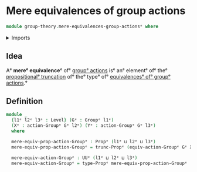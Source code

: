 # Mere equivalences of group actions

```agda
module group-theory.mere-equivalences-group-actionsᵉ where
```

<details><summary>Imports</summary>

```agda
open import foundation.propositional-truncationsᵉ
open import foundation.propositionsᵉ
open import foundation.universe-levelsᵉ

open import group-theory.equivalences-group-actionsᵉ
open import group-theory.group-actionsᵉ
open import group-theory.groupsᵉ
```

</details>

## Idea

Aᵉ **mereᵉ equivalence**ᵉ ofᵉ [groupᵉ actions](group-theory.group-actions.mdᵉ) isᵉ anᵉ
elementᵉ ofᵉ theᵉ
[propositionalᵉ truncation](foundation.propositional-truncations.mdᵉ) ofᵉ theᵉ typeᵉ
ofᵉ [equivalencesᵉ ofᵉ groupᵉ actions](group-theory.equivalences-group-actions.md).ᵉ

## Definition

```agda
module _
  {l1ᵉ l2ᵉ l3ᵉ : Level} (Gᵉ : Groupᵉ l1ᵉ)
  (Xᵉ : action-Groupᵉ Gᵉ l2ᵉ) (Yᵉ : action-Groupᵉ Gᵉ l3ᵉ)
  where

  mere-equiv-prop-action-Groupᵉ : Propᵉ (l1ᵉ ⊔ l2ᵉ ⊔ l3ᵉ)
  mere-equiv-prop-action-Groupᵉ = trunc-Propᵉ (equiv-action-Groupᵉ Gᵉ Xᵉ Yᵉ)

  mere-equiv-action-Groupᵉ : UUᵉ (l1ᵉ ⊔ l2ᵉ ⊔ l3ᵉ)
  mere-equiv-action-Groupᵉ = type-Propᵉ mere-equiv-prop-action-Groupᵉ
```